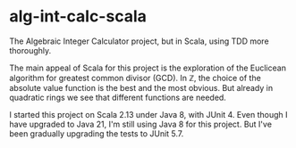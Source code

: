# alg-int-calc-scala

The Algebraic Integer Calculator project, but in Scala, using TDD more 
thoroughly.

The main appeal of Scala for this project is the exploration of the Euclicean 
algorithm for greatest common divisor (GCD). In $\mathbb Z$, the choice of the 
absolute value function is the best and the most obvious. But already in 
quadratic rings we see that different functions are needed.

I started this project on Scala 2.13 under Java 8, with JUnit 4. Even though I 
have upgraded to Java 21, I'm still using Java 8 for this project. But I've been 
gradually upgrading the tests to JUnit 5.7.
